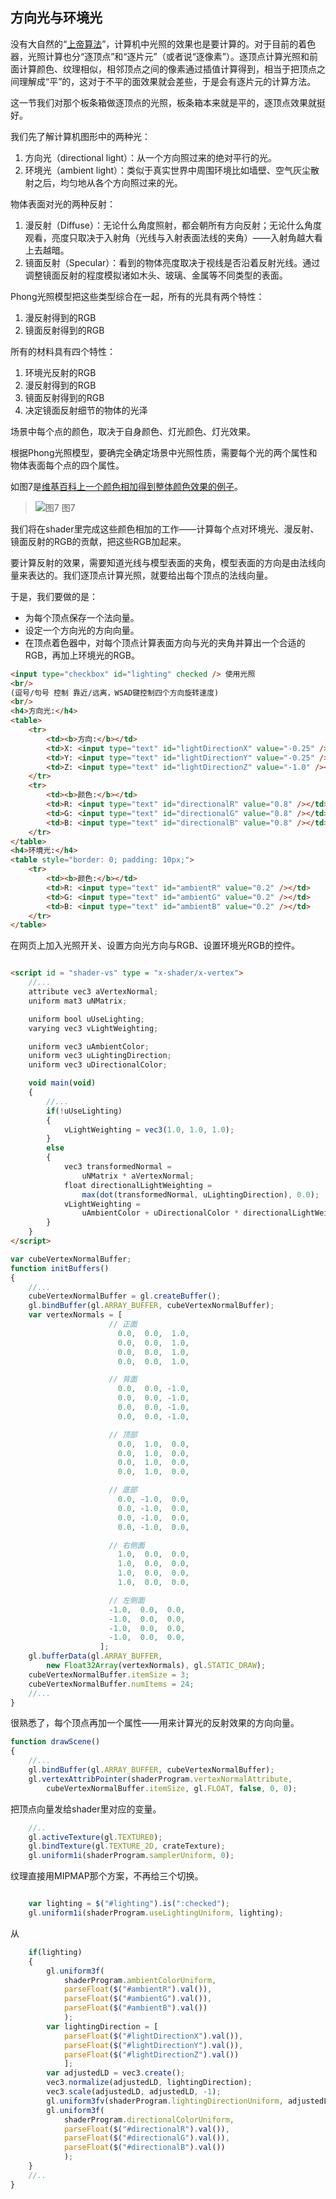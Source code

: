 ## 方向光与环境光

没有大自然的“[上帝算法](http://www.zhihu.com/question/28951564)”，计算机中光照的效果也是要计算的。对于目前的着色器，光照计算也分“逐顶点”和“逐片元”（或者说“逐像素”）。逐顶点计算光照和前面计算颜色、纹理相似，相邻顶点之间的像素通过插值计算得到，相当于把顶点之间理解成“平”的，这对于不平的面效果就会差些，于是会有逐片元的计算方法。

这一节我们对那个板条箱做逐顶点的光照，板条箱本来就是平的，逐顶点效果就挺好。

我们先了解计算机图形中的两种光：

1. 方向光（directional light）：从一个方向照过来的绝对平行的光。
2. 环境光（ambient light）：类似于真实世界中周围环境比如墙壁、空气灰尘散射之后，均匀地从各个方向照过来的光。

物体表面对光的两种反射：

1. 漫反射（Diffuse）：无论什么角度照射，都会朝所有方向反射；无论什么角度观看，亮度只取决于入射角（光线与入射表面法线的夹角）——入射角越大看上去越暗。
2. 镜面反射（Specular）：看到的物体亮度取决于视线是否沿着反射光线。通过调整镜面反射的程度模拟诸如木头、玻璃、金属等不同类型的表面。

Phong光照模型把这些类型综合在一起，所有的光具有两个特性：

1. 漫反射得到的RGB
2. 镜面反射得到的RGB

所有的材料具有四个特性：
1. 环境光反射的RGB
2. 漫反射得到的RGB
3. 镜面反射得到的RGB
4. 决定镜面反射细节的物体的光泽

场景中每个点的颜色，取决于自身颜色、灯光颜色、灯光效果。

根据Phong光照模型，要确完全确定场景中光照性质，需要每个光的两个属性和物体表面每个点的四个属性。

如图7是[维基百科上一个颜色相加得到整体颜色效果的例子](http://en.wikipedia.org/wiki/File:Phong_components_version_4.png)。

>![图7](../image/C1_Start/1_007.png)
>图7

我们将在shader里完成这些颜色相加的工作——计算每个点对环境光、漫反射、镜面反射的RGB的贡献，把这些RGB加起来。

要计算反射的效果，需要知道光线与模型表面的夹角，模型表面的方向是由法线向量来表达的。我们逐顶点计算光照，就要给出每个顶点的法线向量。

于是，我们要做的是：
* 为每个顶点保存一个法向量。
* 设定一个方向光的方向向量。
* 在顶点着色器中，对每个顶点计算表面方向与光的夹角并算出一个合适的RGB，再加上环境光的RGB。
```html
<input type="checkbox" id="lighting" checked /> 使用光照
<br/>
(逗号/句号 控制 靠近/远离，WSAD键控制四个方向旋转速度)
<br/>
<h4>方向光:</h4>
<table>
	<tr>
		<td><b>方向:</b></td>
		<td>X: <input type="text" id="lightDirectionX" value="-0.25" /></td>
		<td>Y: <input type="text" id="lightDirectionY" value="-0.25" /></td>
		<td>Z: <input type="text" id="lightDirectionZ" value="-1.0" /></td>
	</tr>
	<tr>
		<td><b>颜色:</b></td>
		<td>R: <input type="text" id="directionalR" value="0.8" /></td>
		<td>G: <input type="text" id="directionalG" value="0.8" /></td>
		<td>B: <input type="text" id="directionalB" value="0.8" /></td>
	</tr>
</table>
<h4>环境光:</h4>
<table style="border: 0; padding: 10px;">
	<tr>
		<td><b>颜色:</b></td>
		<td>R: <input type="text" id="ambientR" value="0.2" /></td>
		<td>G: <input type="text" id="ambientG" value="0.2" /></td>
		<td>B: <input type="text" id="ambientB" value="0.2" /></td>
	</tr>
</table>
```
在网页上加入光照开关、设置方向光方向与RGB、设置环境光RGB的控件。
```html

<script id = "shader-vs" type = "x-shader/x-vertex">
    //...
	attribute vec3 aVertexNormal;
	uniform mat3 uNMatrix;

	uniform bool uUseLighting;
	varying vec3 vLightWeighting;

	uniform vec3 uAmbientColor;
	uniform vec3 uLightingDirection;
	uniform vec3 uDirectionalColor;

	void main(void)
	{
	    //...
		if(!uUseLighting)
		{
			vLightWeighting = vec3(1.0, 1.0, 1.0);
		}
		else
		{
			vec3 transformedNormal =
			    uNMatrix * aVertexNormal;
			float directionalLightWeighting =
			    max(dot(transformedNormal, uLightingDirection), 0.0);
			vLightWeighting =
			    uAmbientColor + uDirectionalColor * directionalLightWeighting;
		}
	}
</script>
```

```javascript
var cubeVertexNormalBuffer;
function initBuffers()
{
    //...
	cubeVertexNormalBuffer = gl.createBuffer();
	gl.bindBuffer(gl.ARRAY_BUFFER, cubeVertexNormalBuffer);
	var vertexNormals = [
					  // 正面
						0.0,  0.0,  1.0,
						0.0,  0.0,  1.0,
						0.0,  0.0,  1.0,
						0.0,  0.0,  1.0,

					  // 背面
						0.0,  0.0, -1.0,
						0.0,  0.0, -1.0,
						0.0,  0.0, -1.0,
						0.0,  0.0, -1.0,

					  // 顶部
						0.0,  1.0,  0.0,
						0.0,  1.0,  0.0,
						0.0,  1.0,  0.0,
						0.0,  1.0,  0.0,

					  // 底部
						0.0, -1.0,  0.0,
						0.0, -1.0,  0.0,
						0.0, -1.0,  0.0,
						0.0, -1.0,  0.0,

					  // 右侧面
						1.0,  0.0,  0.0,
						1.0,  0.0,  0.0,
						1.0,  0.0,  0.0,
						1.0,  0.0,  0.0,

					  // 左侧面
					  -1.0,  0.0,  0.0,
					  -1.0,  0.0,  0.0,
					  -1.0,  0.0,  0.0,
					  -1.0,  0.0,  0.0,
					];
	gl.bufferData(gl.ARRAY_BUFFER,
	    new Float32Array(vertexNormals), gl.STATIC_DRAW);
	cubeVertexNormalBuffer.itemSize = 3;
	cubeVertexNormalBuffer.numItems = 24;
    //...
}
```
很熟悉了，每个顶点再加一个属性——用来计算光的反射效果的方向向量。

```javascript
function drawScene()
{
    //...
	gl.bindBuffer(gl.ARRAY_BUFFER, cubeVertexNormalBuffer);
	gl.vertexAttribPointer(shaderProgram.vertexNormalAttribute,
		cubeVertexNormalBuffer.itemSize, gl.FLOAT, false, 0, 0);
```
把顶点向量发给shader里对应的变量。
```javascript
    //..
	gl.activeTexture(gl.TEXTURE0);
	gl.bindTexture(gl.TEXTURE_2D, crateTexture);
	gl.uniform1i(shaderProgram.samplerUniform, 0);
```
纹理直接用MIPMAP那个方案，不再给三个切换。
```javascript

	var lighting = $("#lighting").is(":checked");
    gl.uniform1i(shaderProgram.useLightingUniform, lighting);
```
从
```javascript
	if(lighting)
	{
		gl.uniform3f(
			shaderProgram.ambientColorUniform,
			parseFloat($("#ambientR").val()),
			parseFloat($("#ambientG").val()),
			parseFloat($("#ambientB").val())
			);
		var lightingDirection = [
			parseFloat($("#lightDirectionX").val()),
			parseFloat($("#lightDirectionY").val()),
			parseFloat($("#lightDirectionZ").val())
			];
		var adjustedLD = vec3.create();
		vec3.normalize(adjustedLD, lightingDirection);
		vec3.scale(adjustedLD, adjustedLD, -1);
		gl.uniform3fv(shaderProgram.lightingDirectionUniform, adjustedLD);
		gl.uniform3f(
			shaderProgram.directionalColorUniform,
			parseFloat($("#directionalR").val()),
			parseFloat($("#directionalG").val()),
			parseFloat($("#directionalB").val())
			);
	}
	//..
}
```
